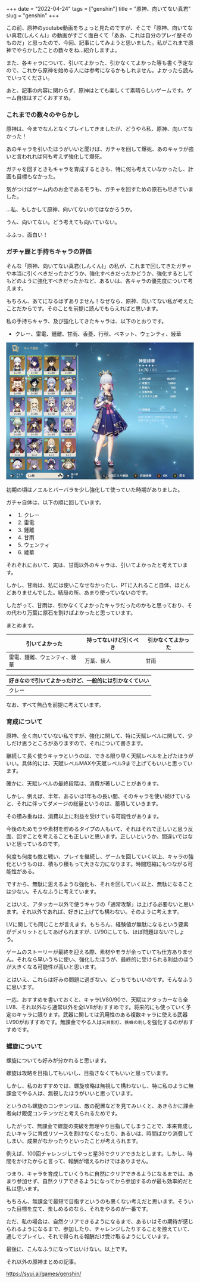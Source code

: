 +++
date = "2022-04-24"
tags = ["genshin"]
title = "原神、向いてない真君"
slug = "genshin"
+++

この前、原神のyoutube動画をちょっと見たのですが、そこで「原神、向いてない真君(しんくん)」の動画がすごく面白くて「ああ、これは自分のプレイ歴そのものだ」と思ったので、今回、記事にしてみようと思いました。私がこれまで原神でやらかしたことの数々をね...紹介しますよ。

また、各キャラについて、引いてよかった、引かなくてよかった等も書く予定なので、これから原神を始める人には参考になるかもしれません。よかったら読んでいってください。

あと、記事の内容に関わらず、原神はとても楽しくて素晴らしいゲームです。ゲーム自体はすごくおすすめ。

### これまでの数々のやらかし

原神は、今までなんとなくプレイしてきましたが、どうやら私、原神、向いてなかった！

あのキャラを引いたほうがいいと聞けば、ガチャを回して爆死、あのキャラが強いと言われれば何も考えず強化して爆死。

ガチャを回すときもキャラを育成するときも、特に何も考えていなかったし、計画も目標もなかった。

気がつけばゲーム内のお金であるモラも、ガチャを回すための原石も尽きていました。

...私、もしかして原神、向いてないのではなかろうか。

うん、向いてない。どう考えても向いていない。

ふふっ、面白い！

### ガチャ歴と手持ちキャラの評価

そんな「原神、向いてない真君(しんくん)」の私が、これまで回してきたガチャや本当に引くべきだったかどうか、強化すべきだったかどうか、強化するとしてもどのように強化すべきだったかなど、あるいは、各キャラの優先度について考えます。

もちろん、あてになるはずありません！なぜなら、原神、向いてない私が考えたことだからです。そのことを前提に読んでもらえればと思います。

私の手持ちキャラ、及び強化してきたキャラは、以下のとおりです。

- クレー、雷電、鍾離、甘雨、香菱、行秋、ベネット、ウェンティ、綾華

<a href="https://raw.githubusercontent.com/syui/img/master/other/genshin_20220424_0002.jpg"><img src="https://raw.githubusercontent.com/syui/img/master/other/genshin_20220424_0002.jpg"/></a>

初期の頃はノエルとバーバラを少し強化して使っていた時期がありました。

ガチャ自体は、以下の順に回しています。

- 1. クレー

- 2. 雷電

- 3. 鍾離

- 4. 甘雨

- 5. ウェンティ

- 6. 綾華

それぞれにおいて、実は、甘雨以外のキャラは、引いてよかったと考えています。

しかし、甘雨は、私には使いこなせなかったし、PTに入れること自体、ほとんどありませんでした。結局の所、あまり使っていないのです。

したがって、甘雨は、引かなくてよかったキャラだったのかもと思っており、その代わり万葉に原石を割けばよかったと思っています。

まとめます。

|引いてよかった|持ってないけど引くべき|引かなくてよかった|
|---|---|---|
|雷電、鍾離、ウェンティ、綾華|万葉、綾人|甘雨|


|好きなので引いてよかったけど、一般的には引かなくていい|
|---|
|クレー|

なお、すべて無凸を前提に考えています。

### 育成について

原神、全く向いていない私ですが、強化に関して、特に天賦レベルに関して、少しだけ思うところがありますので、それについて書きます。

継続して長く使うキャラというのは、できる限り早く天賦レベルを上げたほうがいい。具体的には、天賦レベルMAXや天賦レベル9まで上げてもいいと思っています。

確かに、天賦レベルの最終段階は、消費が著しいことがあります。

しかし、例えば、半年、あるいは1年もの長い間、そのキャラを使い続けていると、それに伴ってダメージの総量というのは、蓄積していきます。

その積み重ねは、消費以上に利益を受けている可能性があります。

今後のためモラや素材を貯めるタイプの人もいて、それはそれで正しいと思う反面、回すことを考えることも正しいと思います。正しいというか、間違いではないと思っているのです。

何度も何度も敵と戦い、プレイを継続し、ゲームを回していく以上、キャラの強化というものは、積もり積もって大きな力になります。時間短縮にもつながる可能性がある。

ですから、無駄に思えるような強化も、それを回していく以上、無駄になることは少ない。そんなふうに考えています。

とはいえ、アタッカー以外で使うキャラの「通常攻撃」は上げる必要ないと思います。それ以外であれば、好きに上げても構わない。そのように考えます。

LVに関しても同じことが言えます。もちろん、経験値が無駄になるという要素がデメリットとしてあげられますが、LV90にしても、ほぼ問題はないでしょう。

ゲームのストーリーが最終を迎える際、素材やモラが余っていても仕方ありません。それなら早いうちに使い、強化したほうが、最終的に受けられる利益のほうが大きくなる可能性が高いと思います。

とはいえ、これらは好みの問題に過ぎない。どっちでもいいのです。そんなふうに思います。

一応、おすすめを書いておくと、キャラLV80/90で、天賦はアタッカーなら全LV8、それ以外なら通常以外を全LV8がおすすめです。将来的にも使っていく予定のキャラに限ります。武器に関しては汎用性のある複数キャラに使える武器LV90がおすすめです。無課金でやる人は`天目影打`、`鉄蜂の刺し`を強化するのがおすすめです。

### 螺旋について

螺旋についても好みが分かれると思います。

螺旋は攻略を目指してもいいし、目指さなくてもいいと思っています。

しかし、私のおすすめでは、螺旋攻略は無視して構わないし、特に私のように無課金でやる人は、無視したほうがいいと思っています。

というのも螺旋のコンテンツは、敵の配置などを見てみいくと、あきらかに課金者向け販促コンテンツだと考えられるためです。

したがって、無課金で螺旋の突破を無理やり目指してしまうことで、本来育成したいキャラに育成リソースを割けなくなったり、あるいは、時間ばかり消費してしまい、成果がなかったりといったことが考えられます。

例えば、100回チャレンジしてやっと星36でクリアできたとします。しかし、時間をかけたからと言って、報酬が増えるわけではありません。

つまり、キャラを育成していくうちに自然にクリアできるようになるまでは、あまり参加せず、自然クリアできるようになってから参加するのが最も効率的だと私は思います。

もちろん、無課金で最短で目指すというのも悪くない考えだと思います。そういった目標を立て、楽しめるのなら、それをやるのが一番です。

ただ、私の場合は、自然クリアできるようになるまで、あるいはその期待が感じられるようになるまで、参加したり、チャレンジしたりすることを控えていて、通しでプレイし、それで得られる報酬だけ受け取るようにしています。

最後に、こんなふうになってはいけない。以上です。

それ以外の原神まとめの記事。

https://syui.ai/games/genshin/
